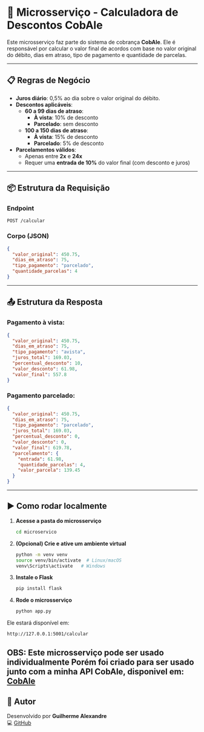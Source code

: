 # 🧮 Microsserviço - Calculadora de Descontos CobAle

Este microsserviço faz parte do sistema de cobrança **CobAle**. Ele é responsável por calcular o valor final de acordos com base no valor original do débito, dias em atraso, tipo de pagamento e quantidade de parcelas.

---

## 📋 Regras de Negócio

- **Juros diário**: 0,5% ao dia sobre o valor original do débito.
- **Descontos aplicáveis**:
  - **60 a 99 dias de atraso**:
    - **À vista**: 10% de desconto
    - **Parcelado**: sem desconto
  - **100 a 150 dias de atraso**:
    - **À vista**: 15% de desconto
    - **Parcelado**: 5% de desconto
- **Parcelamentos válidos**:
  - Apenas entre **2x** e **24x**
  - Requer uma **entrada de 10%** do valor final (com desconto e juros)

---

## 📦 Estrutura da Requisição

### Endpoint

```
POST /calcular
```

### Corpo (JSON)
```json
{
  "valor_original": 450.75,
  "dias_em_atraso": 75,
  "tipo_pagamento": "parcelado",
  "quantidade_parcelas": 4
}
```

---

## 📤 Estrutura da Resposta

### Pagamento à vista:
```json
{
  "valor_original": 450.75,
  "dias_em_atraso": 75,
  "tipo_pagamento": "avista",
  "juros_total": 169.03,
  "percentual_desconto": 10,
  "valor_desconto": 61.98,
  "valor_final": 557.8
}
```

### Pagamento parcelado:
```json
{
  "valor_original": 450.75,
  "dias_em_atraso": 75,
  "tipo_pagamento": "parcelado",
  "juros_total": 169.03,
  "percentual_desconto": 0,
  "valor_desconto": 0,
  "valor_final": 619.78,
  "parcelamento": {
    "entrada": 61.98,
    "quantidade_parcelas": 4,
    "valor_parcela": 139.45
  }
}
```

---

## ▶️ Como rodar localmente

1. **Acesse a pasta do microsserviço**
   ```bash
   cd microservico
   ```

2. **(Opcional) Crie e ative um ambiente virtual**
   ```bash
   python -m venv venv
   source venv/bin/activate  # Linux/macOS
   venv\Scripts\activate   # Windows
   ```

3. **Instale o Flask**
   ```bash
   pip install flask
   ```

4. **Rode o microsserviço**
   ```bash
   python app.py
   ```

Ele estará disponível em:
```
http://127.0.0.1:5001/calcular
```
**OBS:** Este microsserviço pode ser usado individualmente
Porém foi criado para ser usado junto com a minha API CobAle, disponivel em:
[CobAle](https://github.com/Guilherme-alexandr/Cob_Ale)
---

## 📌 Autor

Desenvolvido por **Guilherme Alexandre**  
💻 [GitHub](https://github.com/Guilherme-alexandr)
